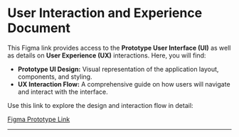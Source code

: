 # User Interaction and Experience Document

This Figma link provides access to the **Prototype User Interface (UI)** as well as details on **User Experience (UX)** interactions. Here, you will find:

- **Prototype UI Design:** Visual representation of the application layout, components, and styling.
- **UX Interaction Flow:** A comprehensive guide on how users will navigate and interact with the interface.

Use this link to explore the design and interaction flow in detail:

[Figma Prototype Link](https://www.figma.com/design/Gn8F2WYqsSghqjljdec06B/Catalyst?node-id=0-1&t=1xRyT4nHjALjILjf-0)

---
